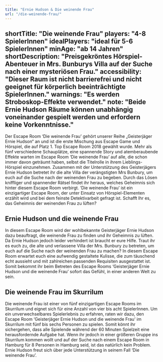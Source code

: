 ```yaml
---
title: "Ernie Hudson & Die weinende Frau"
url: "/die-weinende-frau/"
---
```

shortTitle: "Die weinende Frau"
players: "4-8 SpielerInnen"
idealPlayers: "ideal für 5-6 SpielerInnen"
minAge: "ab 14 Jahren"
shortDescription: "Preisgekröntes Hörspiel-Abenteuer in Mrs. Bunburys Villa auf der Suche nach einer mysteriösen Frau."
accessibility: "Dieser Raum ist nicht barrierefrei und nicht geeignet für körperlich beeinträchtigte SpielerInnen."
warnings: "Es werden Stroboskop-Effekte verwendet."
note: "Beide Ernie Hudson Räume können unabhängig voneinander gespielt werden und erfordern keine Vorkenntnisse."
---

Der Escape Room ‘Die weinende Frau’ gehört unserer Reihe „Geisterjäger Ernie Hudson“ an und ist die erste Mischung aus Escape Game und Hörspiel, die auf Platz 1. Top Escape Room 2018 gewählt wurde. Mehr als fünf verschiedene Schauplätze, eine spannende Story und atemberaubende Effekte warten im Escape Room ‘Die weinende Frau’ auf alle, die schon immer davon geträumt haben, selbst die Titelrolle in ihrem Lieblings-Hörspiel einzunehmen. Zusammen mit der Unterstützung des Geisterjägers Ernie Hudson betretet ihr die alte Villa der verängstigten Mrs Bunbury, um euch auf die Suche nach der weinenden Frau zu begeben. Durch das Lösen kniffliger und spannender Rätsel findet ihr heraus, welches Geheimnis sich hinter diesem Escape Room verbirgt. ‘Die weinende Frau’ ist ein einzigartiger Escape Room, der unter Einsatz von Hörspiel-Elementen erzählt wird und bei dem feinste Detektivarbeit gefragt ist. Schafft Ihr es, das Geheimnis der weinenden Frau zu lüften?

## Ernie Hudson und die weinende Frau

In diesem Escape Room wird der wohlbekannte Geisterjäger Ernie Hudson dazu beauftragt, die weinende Frau zu finden und ihr Geheimnis zu lüften. Da Ernie Hudson jedoch leider verhindert ist braucht er eure Hilfe. Traut ihr es euch zu, die alte und verlassene Villa der Mrs. Bunbury zu betreten, um euch auf die Suche nach der weinenden Frau zu machen? In diesem Escape Room erwartet euch eine aufwendig gestaltete Kulisse, die zum täuschend echt aussieht und mit zahlreichen passenden Requisiten ausgestattet ist. Somit bekommt ihr beim Betreten des Escape Rooms ‘Geisterjäger Ernie Hudson und die weinende Frau’ sofort das Gefühl, in einer anderen Welt zu sein.


## Die weinende Frau im Skurrilum

Die weinende Frau ist einer von fünf einzigartigen Escape Rooms im Skurrilum und eignet sich für eine Anzahl von vier bis acht SpielerInnen. Um ein unverwechselbares Spielerlebnis zu erfahren, raten wir dazu, den Escape Room ‘Geisterjäger Ernie Hudson und die weinende Frau’ im Skurrilum mit fünf bis sechs Personen zu spielen. Somit könnt ihr sichergehen, dass alle Spielende während der 60 Minuten Spielzeit eine herausfordernde Aufgabe hat. Wenn ihr jedoch in einer größeren Gruppe ins Skurrilum kommen wollt und auf der Suche nach einem Escape Room in Hamburg für 8 Personen in Hamburg seid, ist das natürlich kein Problem. Ernie Hudson freut sich über jede Unterstützung in seinem Fall ‘Die weinende Frau’.
